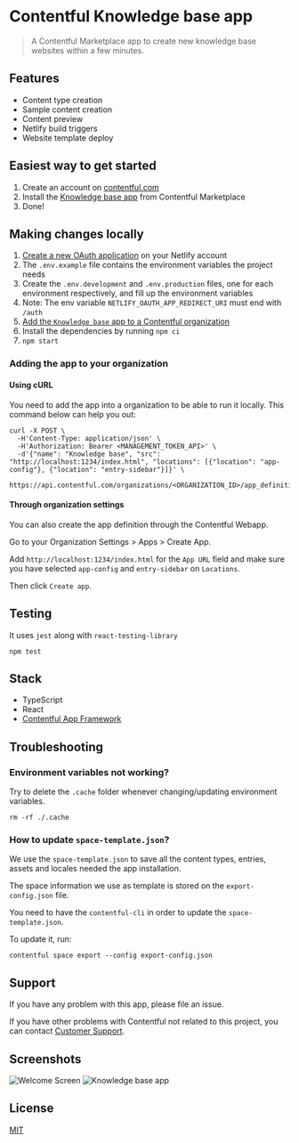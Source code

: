 # Contentful Knowledge base app

> A Contentful Marketplace app to create new knowledge base websites within a few minutes.

## Features

- Content type creation
- Sample content creation
- Content preview
- Netlify build triggers
- Website template deploy

## Easiest way to get started

1. Create an account on [contentful.com](https://www.contentful.com/get-started/)
1. Install the [Knowledge base app](https://www.contentful.com/marketplace/) from Contentful Marketplace
1. Done!

## Making changes locally

1. [Create a new OAuth application](https://app.netlify.com/user/applications#oauth-applications) on your Netlify account
1. The `.env.example` file contains the environment variables the project needs
1. Create the `.env.development` and `.env.production` files, one for each environment respectively, and fill up the environment variables
1. Note: The env variable `NETLIFY_OAUTH_APP_REDIRECT_URI` must end with `/auth`
1. [Add the `Knowledge base` app to a Contentful organization](#adding-the-app-to-your-organization)
1. Install the dependencies by running `npm ci`
1. `npm start`

### Adding the app to your organization

#### Using cURL

You need to add the app into a organization to be able to run it locally. This command below can help you out:

```curl
curl -X POST \
  -H'Content-Type: application/json' \
  -H'Authorization: Bearer <MANAGEMENT_TOKEN_API>' \
  -d'{"name": "Knowledge base", "src": "http://localhost:1234/index.html", "locations": [{"location": "app-config"}, {"location": "entry-sidebar"}]}' \
  https://api.contentful.com/organizations/<ORGANIZATION_ID>/app_definitions
```

#### Through organization settings

You can also create the app definition through the Contentful Webapp.

Go to your Organization Settings > Apps > Create App.

Add `http://localhost:1234/index.html` for the `App URL` field and make sure you have selected `app-config` and `entry-sidebar` on `Locations`.

Then click `Create app`.

## Testing

It uses `jest` along with `react-testing-library`

```
npm test
```

## Stack

- TypeScript
- React
- [Contentful App Framework](https://www.contentful.com/developers/docs/extensibility/app-framework/tutorial/)

## Troubleshooting

### Environment variables not working?

Try to delete the `.cache` folder whenever changing/updating environment variables.

```
rm -rf ./.cache
```

### How to update `space-template.json`?

We use the `space-template.json` to save all the content types, entries, assets and locales needed the app installation.

The space information we use as template is stored on the `export-config.json` file.

You need to have the `contentful-cli` in order to update the `space-template.json`.

To update it, run:

```
contentful space export --config export-config.json
```

## Support

If you have any problem with this app, please file an issue.

If you have other problems with Contentful not related to this project, you can contact [Customer Support](https://support.contentful.com).

## Screenshots

![Welcome Screen](docs/screenshot-welcome-screen.png)
![Knowledge base app](docs/screenshot-kb-app.png)

## License

[MIT](LICENSE.md)
